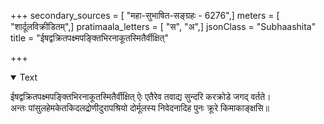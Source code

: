 +++
secondary_sources = [ "महा-सुभाषित-सङ्ग्रहः - 6276",]
meters = [ "शार्दूलविक्रीडितम्",]
pratimaala_letters = [ "स", "अ",]
jsonClass = "Subhaashita"
title = "ईषद्वक्रितपक्ष्मपङ्क्तिभिरनाकूतस्मितैर्वीक्षित्"

+++

<details open><summary>Text</summary>

ईषद्वक्रितपक्ष्मपङ्क्तिभिरनाकूतस्मितैर्वीक्षित् ऐः एतैरेव तवाद्य सुन्दरि करक्रोडे जगद् वर्तते।  
अन्तः पांसुलहेमकेतकिदलद्रोणीदुरापश्रियो दोर्मूलस्य निवेदनादिह पुनः क्रूरे किमाकाङ्क्षसि॥
</details>
